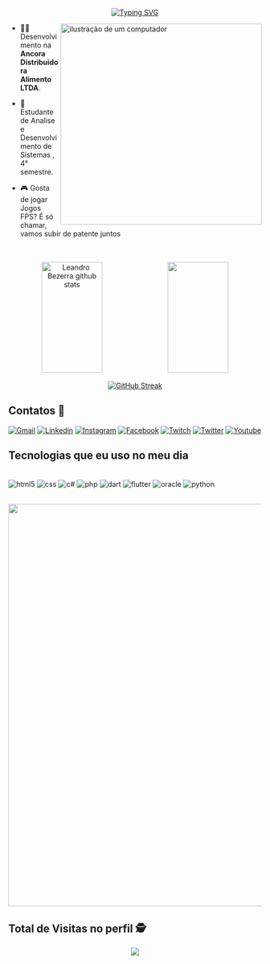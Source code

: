  
<div align="center"> 	
	
[![Typing SVG](https://readme-typing-svg.demolab.com?font=Fira+Code&weight=200&duration=3000&pause=1000&color=04F70A&center=true&vCenter=true&width=440&height=60&lines=Ol%C3%A1+Sejam+todos+Bem+Vindos(as)+;Me+chamo+Leandro+Bezerra)](https://git.io/typing-svg)

</div>

<img src="https://raw.githubusercontent.com/MicaelliMedeiros/micaellimedeiros/master/image/computer-illustration.png" alt="ilustração de um computador" min-width="400px" max-width="400px" width="400px" align="right">

- 👨‍💻 Desenvolvimento na **Ancora Distribuidora Alimento LTDA**.

- 🌱 Estudante de Analise e Desenvolvimento de Sistemas , 4° semestre.

- :video_game: Gosta de jogar Jogos FPS? É só chamar, vamos subir de patente juntos
<br>
<br>
<div align="center">  
 <img width="49%" height="220px" src="https://github-readme-stats-sigma-five.vercel.app/api?username=leandryncsc&show_icons=true&count_private=true&hide_border=true&title_color=7FFF00&icon_color=ADFF2F&text_color=90EE90&bg_color=0d1117" alt="Leandro Bezerra github stats"/>
<img width="49%" height="220px" src="https://github-readme-stats.vercel.app/api/top-langs/?username=leandryncsc&show_icons=true&count_private=true&hide_border=true&title_color=04F70AFF&icon_color=04F70AFF&text_color=04F70AFF&bg_color=0d1117"/>

[![GitHub Streak](https://github-readme-streak-stats.herokuapp.com?user=leandryncsc&theme=blueberry_duo&hide_border=true&locale=pt_BR&date_format=j%20M%5B%20Y%5D&stroke=20DD30&ring=20DD30&fire=20DD30&currStreakNum=20DD30&sideNums=20DD30&border=20DD30&currStreakLabel=20DD30&sideLabels=20DD30&dates=20DD30)](https://git.io/streak-stats)
</div>

## Contatos :iphone:

[![Gmail](https://img.shields.io/badge/Gmail-D14836?style=for-the-badge&logo=gmail&logoColor=white)](mailto:leandrinhodoema@gmail.com) [![Linkedin](https://img.shields.io/badge/LinkedIn-0077B5?style=for-the-badge&logo=linkedin&logoColor=white)](https://www.linkedin.com/in/leandro-bezerra-2041a6122/) [![Instagram](https://img.shields.io/badge/Instagram-E4405F?style=for-the-badge&logo=instagram&logoColor=white)](https://www.instagram.com/leandry1914/) [![Facebook](https://img.shields.io/badge/Facebook-1877F2?style=for-the-badge&logo=facebook&logoColor=white)](https://www.facebook.com/leandoearamor/) [![Twitch](https://img.shields.io/badge/Twitch-9146FF?style=for-the-badge&logo=twitch&logoColor=white)](https://www.twitch.tv/b4t4tinh4g4mer) [![Twitter](https://img.shields.io/badge/Twitter-1DA1F2?style=for-the-badge&logo=twitter&logoColor=white)](https://twitter.com/LeandrynCsc) [![Youtube](https://img.shields.io/badge/YouTube-FF0000?style=for-the-badge&logo=youtube&logoColor=white)](https://www.youtube.com/c/StrondaGame) 


## Tecnologias que eu uso no meu dia

<div style ="display: inline_block"><br>
	<img align="center" alt="html5" src="https://img.shields.io/badge/HTML5-E34F26?style=for-the-badge&logo=html5&logoColor=white"/>
	<img align="center" alt="css" src="https://img.shields.io/badge/CSS3-1572B6?style=for-the-badge&logo=css3&logoColor=white"/>
	<img align="center" alt="c#" src="https://img.shields.io/badge/C%23-239120?style=for-the-badge&logo=c-sharp&logoColor=white"/>
	<img align="center" alt="php" src="https://img.shields.io/badge/PHP-777BB4?style=for-the-badge&logo=php&logoColor=white"/>
	<img align="center" alt="dart" src="https://img.shields.io/badge/Dart-0175C2?style=for-the-badge&logo=dart&logoColor=white"/>
	<img align="center" alt="flutter" src="https://img.shields.io/badge/Flutter-02569B?style=for-the-badge&logo=flutter&logoColor=white"/>
	<img align="center" alt="oracle" src="https://img.shields.io/badge/Oracle-F80000?style=for-the-badge&logo=oracle&logoColor=black"/>
	<img align="center" alt="python" src="https://img.shields.io/badge/python-3670A0?style=for-the-badge&logo=python&logoColor=ffdd54"/>
</div>
<br>
<p align="center">
  <a
    href="https://github.com/ryo-ma/github-profile-trophy"
    title="repositório de troféus"
  >
    <img
      width="800"
      src="https://github-profile-trophy.vercel.app/?username=leandryncsc&column=8&theme=matrix&no-frame=true&no-bg=true"
    />
  </a>
</p>

## Total de Visitas no perfil :detective: <br>


<p  align="center">

<img  alingn="center"  src="https://profile-counter.glitch.me/leandryncsc/count.svg" />

</p>
